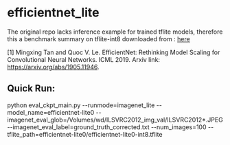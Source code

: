 # efficientnet_lite

The original repo lacks inference example for trained tflite models, 
therefore this a benchmark summary on tflite-int8  downloaded from : [here](https://github.com/tensorflow/tpu/tree/master/models/official/efficientnet/lite)

[1] Mingxing Tan and Quoc V. Le.  EfficientNet: Rethinking Model Scaling for Convolutional Neural Networks. ICML 2019.
   Arxiv link: https://arxiv.org/abs/1905.11946.

## Quick Run: 

python eval_ckpt_main.py --runmode=imagenet_lite --model_name=efficientnet-lite0 --imagenet_eval_glob=/Volumes/wd/ILSVRC2012_img_val/ILSVRC2012*.JPEG  --imagenet_eval_label=ground_truth_corrected.txt --num_images=100 --tflite_path=efficientnet-lite0/efficientnet-lite0-int8.tflite


[notebooks for results]: (https://github.com/forecastorm/efficientnet_lite/blob/main/efficientnet0_int8.ipynb)

